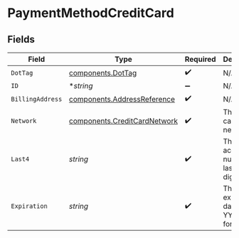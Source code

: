 # PaymentMethodCreditCard


## Fields

| Field                                                                        | Type                                                                         | Required                                                                     | Description                                                                  | Example                                                                      |
| ---------------------------------------------------------------------------- | ---------------------------------------------------------------------------- | ---------------------------------------------------------------------------- | ---------------------------------------------------------------------------- | ---------------------------------------------------------------------------- |
| `DotTag`                                                                     | [components.DotTag](../../models/components/dottag.md)                       | :heavy_check_mark:                                                           | N/A                                                                          | credit_card                                                                  |
| `ID`                                                                         | **string*                                                                    | :heavy_minus_sign:                                                           | N/A                                                                          | X5h6j8uLpVGK                                                                 |
| `BillingAddress`                                                             | [components.AddressReference](../../models/components/addressreference.md)   | :heavy_check_mark:                                                           | N/A                                                                          |                                                                              |
| `Network`                                                                    | [components.CreditCardNetwork](../../models/components/creditcardnetwork.md) | :heavy_check_mark:                                                           | The credit card's network.                                                   | visa                                                                         |
| `Last4`                                                                      | *string*                                                                     | :heavy_check_mark:                                                           | The account number's last four digits.                                       | 1004                                                                         |
| `Expiration`                                                                 | *string*                                                                     | :heavy_check_mark:                                                           | The expiration date, in YYYY-MM format.                                      | 2029-03                                                                      |